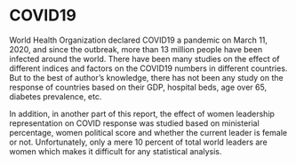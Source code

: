 # COVID19

World Health Organization declared COVID19 a pandemic on March 11, 2020, and since the outbreak, more than 13 million people have been infected around the world. There have been many studies on the effect of different indices and factors on the COVID19 numbers in different countries. But to the best of author’s knowledge, there has not been any study on the response of countries based on their GDP, hospital beds, age over 65, diabetes prevalence, etc.

In addition, in another part of this report, the effect of women leadership representation on COVID response was studied based on ministerial percentage, women political score and whether the current leader is female or not. Unfortunately, only a mere 10 percent of total world leaders are women which makes it difficult for any statistical analysis.

